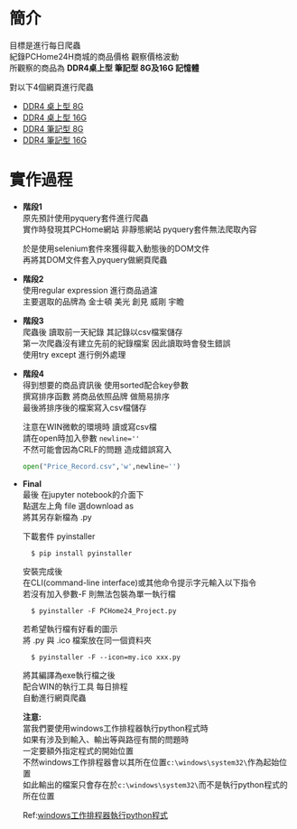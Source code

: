 # 簡介
目標是進行每日爬蟲  
紀錄PCHome24H商城的商品價格 觀察價格波動  
所觀察的商品為 **DDR4桌上型 筆記型 8G及16G 記憶體**  

對以下4個網頁進行爬蟲
* [DDR4 桌上型 8G][1]
* [DDR4 桌上型 16G][2]
* [DDR4 筆記型 8G][3]
* [DDR4 筆記型 16G][4]

[1]:https://24h.pchome.com.tw/store/DRAC5L
[2]:https://24h.pchome.com.tw/store/DRAC6X
[3]:https://24h.pchome.com.tw/store/DRAC6Q
[4]:https://24h.pchome.com.tw/store/DRAC78

# 實作過程
-   **階段1**  
    原先預計使用pyquery套件進行爬蟲  
    實作時發現其PCHome網站 非靜態網站 pyquery套件無法爬取內容
  
    於是使用selenium套件來獲得載入動態後的DOM文件  
    再將其DOM文件套入pyquery做網頁爬蟲

-   **階段2**  
    使用regular expression 進行商品過濾  
    主要選取的品牌為 金士頓 美光 創見 威剛 宇瞻  

-   **階段3**  
    爬蟲後 讀取前一天紀錄 其記錄以csv檔案儲存  
    第一次爬蟲沒有建立先前的紀錄檔案 因此讀取時會發生錯誤  
    使用try except 進行例外處理  

-   **階段4**  
    得到想要的商品資訊後 使用sorted配合key參數  
    撰寫排序函數 將商品依照品牌 做簡易排序  
    最後將排序後的檔案寫入csv檔儲存

    注意在WIN微軟的環境時 讀或寫csv檔  
    請在open時加入參數 `newline=''`  
    不然可能會因為CRLF的問題 造成錯誤寫入  

    ```python
    open("Price_Record.csv",'w',newline='')
    ```

- **Final**  
    最後 在jupyter notebook的介面下  
    點選左上角 file 選download as  
    將其另存新檔為 .py  

    下載套件 pyinstaller  

        $ pip install pyinstaller

    安裝完成後  
    在CLI(command-line interface)或其他命令提示字元輸入以下指令  
    若沒有加入參數-F 則無法包裝為單一執行檔

        $ pyinstaller -F PCHome24_Project.py

    若希望執行檔有好看的圖示  
    將 .py 與 .ico 檔案放在同一個資料夾

        $ pyinstaller -F --icon=my.ico xxx.py

    將其編譯為exe執行檔之後  
    配合WIN的執行工具 每日排程  
    自動進行網頁爬蟲

    **注意:**  
    當我們要使用windows工作排程器執行python程式時  
    如果有涉及到輸入、輸出等與路徑有關的問題時  
    一定要額外指定程式的開始位置  
    不然windows工作排程器會以其所在位置`c:\windows\system32\`作為起始位置  
    如此輸出的檔案只會存在於`c:\windows\system32\`而不是執行python程式的所在位置

    Ref:[windows工作排程器執行python程式](https://beanobody.blogspot.tw/2017/05/windowspython.html?showComment=1524828732205)


